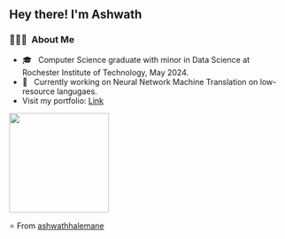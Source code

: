 <h2> Hey there! I'm Ashwath</h2>

<h3> 👨🏻‍💻 &nbsp;About Me </h3>

 - 🎓 &nbsp; Computer Science graduate with minor in Data Science at Rochester Institute of Technology, May 2024.
 - 🌱 &nbsp; Currently working on Neural Network Machine Translation on low-resource langugaes. 
 - Visit my portfolio: [Link](https://ashwathhalemane.github.io)

<a href="https://github.com/ashwathhalemane">
  <img height="180em" src="https://github-readme-stats.vercel.app/api/top-langs/?username=ashwathhalemane&theme=buefy&layout=compact&hide=html,jupyter%20notebook,css" />
</a>

⭐️ From [ashwathhalemane](https://github.com/ashwathhalemane)

<!---
ashwathhalemane/ashwathhalemane is a ✨ special ✨ repository because its `README.md` (this file) appears on your GitHub profile.
You can click the Preview link to take a look at your changes.
--->
